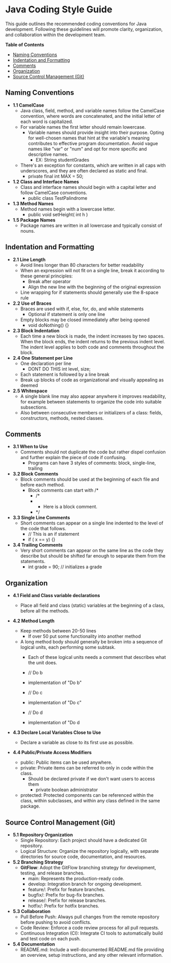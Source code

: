 # Java Coding Style Guide

This guide outlines the recommended coding conventions for Java development. Following these guidelines will promote clarity, organization, and collaboration within the development team.

**Table of Contents**
  + [Naming Conventions](#naming-conventions)
  + [Indentation and Formatting](#indentation-and-formatting)
  + [Comments](#comments)
  + [Organization](#organization)
  + [Source Control Management (Git)](#source-control-management-(Git))

## Naming Conventions
  + **1.1 CamelCase**
      + Java class, field, method, and variable names follow the CamelCase convention, where words are concatenated, and the initial letter of each word is capitalized.
      + For variable names the first letter should remain lowercase.
          + Variable names should provide insight into their purpose. Opting for well-chosen names that hint at the variable's meaning contributes to effective program documentation. Avoid vague names like "var" or "num" and opt for more specific and descriptive names.
              + EX: String studentGrades
      + There's an exception for constants, which are written in all caps with underscores, and they are often declared as static and final.
          + private final int MAX = 50;
  + **1.2 Class and Interface Names**
      + Class and interface names should begin with a capital letter and follow CamelCase conventions.
          + public class TestPalindrome
  + **1.3 Method Names**
      + Method names begin with a lowercase letter.
          + public void setHeight( int h )
  + **1.5 Package Names**
    + Package names are written in all lowercase and typically consist of nouns.

## Indentation and Formatting
  + **2.1 Line Length**
    + Avoid lines longer than 80 characters for better readability
    + When an expression will not fit on a single line, break it according to these general principles:
        + Break after operator
        + Align the new line with the beginning of the original expression
    + Line wrapping for if statements should generally use the 8-space rule
  + **2.2 Use of Braces**
    + Braces are used with if, else, for, do, and while statements
        + Optional if statement is only one line
    + Empty blocks may be closed immediately after being opened
        + void doNothing() {}
  + **2.3 Block Indentation**
    + Each time a new block is made, the indent increases by two spaces. When the block ends, the indent returns to the previous indent level. The indent level applies to both code and comments throughout the block.
  + **2.4 One Statement per Line**
    + One declaration per line
        + DONT DO THIS int level, size; 
    + Each statement is followed by a line break
    + Break up blocks of code as organizational and visually appealing as deemed
  + **2.5 Whitespace**
    + A single blank line may also appear anywhere it improves readability, for example between statements to organize the code into suitable subsections.
    + Also between consecutive members or initializers of a class: fields, constructors, methods, nested classes.

## Comments
  + **3.1 When to Use**
     + Comments should not duplicate the code but rather dispel confusion and further explain the piece of code if confusing.
         + Programs can have 3 styles of comments: block, single-line, trailing
  + **3.2 Block Comments**
     + Block comments should be used at the beginning of each file and before each method.
        + Block comments can start with /*
            + /*
            + * Here is a block comment.
            + */
  + **3.3 Single Line Comments**
    + Short comments can appear on a single line indented to the level of the code that follows.
        + // This is an if statement
        + if ( x == y) {}
  + **3.4 Trailing Comments**
      + Very short comments can appear on the same line as the code they describe but should be shifted far enough to separate them from the statements.
          + int grade = 90;       // initializes a grade

## Organization 
  + **4.1 Field and Class variable declarations**
      + Place all field and class (static) variables at the beginning of a class, before all the methods.
  + **4.2 Method Length**
      + Keep methods between 20-50 lines
          + If over 50 put some functionality into another method
      + A long method body should generally be broken into a sequence of logical units, each performing some subtask.
          + Each of these logical units needs a comment that describes what the unit does.
          + // Do b
          + implementation of "Do b"
   
            
          + // Do c
          + implementation of "Do c"
   
            
          + // Do d
          + implementation of "Do d

  + **4.3 Declare Local Variables Close to Use**
      + Declare a variable as close to its first use as possible.
  + **4.4 Public/Private Access Modifiers**
      + public: Public items can be used anywhere.
      + private: Private items can be referred to only in code within the class.
          + Should be declared private if we don't want users to access them
              + private boolean administrator
      + protected: Protected components can be referenced within the class, within subclasses, and within any class defined in the same package.

## Source Control Management (Git)
  + **5.1 Repository Organization**
      + Single Repository: Each project should have a dedicated Git repository.
      + Logical Structure: Organize the repository logically, with separate directories for source code, documentation, and resources.
  + **5.2 Branching Strategy**
      + **GitFlow**: Adopt the GitFlow branching strategy for development, testing, and release branches.
          + main: Represents the production-ready code.
          + develop: Integration branch for ongoing development.
          + feature/: Prefix for feature branches.
          + bugfix/: Prefix for bug-fix branches.
          + release/: Prefix for release branches.
          + hotfix/: Prefix for hotfix branches.
  + **5.3 Collaboration**
      + Pull Before Push: Always pull changes from the remote repository before pushing to avoid conflicts.
      + Code Review: Enforce a code review process for all pull requests.
      + Continuous Integration (CI): Integrate CI tools to automatically build and test code on each push.
  + **5.4 Documentation**
      + README.md: Include a well-documented README.md file providing an overview, setup instructions, and any other relevant information.
    
            




